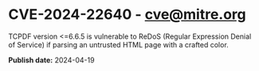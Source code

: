 # CVE-2024-22640 - cve@mitre.org

TCPDF version <=6.6.5 is vulnerable to ReDoS (Regular Expression Denial of Service) if parsing an untrusted HTML page with a crafted color.

**Publish date:** 2024-04-19
